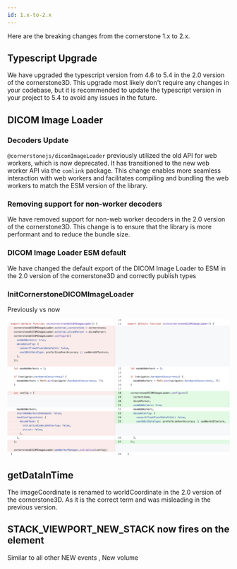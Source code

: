 ```yaml
---
id: 1.x-to-2.x
---
```


Here are the breaking changes from the cornerstone 1.x to 2.x.

## Typescript Upgrade

We have upgraded the typescript version from 4.6 to 5.4 in the 2.0 version of the cornerstone3D.
This upgrade most likely don't require any changes in your codebase, but it is recommended to update the typescript version in your project to 5.4
to avoid any issues in the future.

## DICOM Image Loader

### Decoders Update

`@cornerstonejs/dicomImageLoader` previously utilized the old API for web workers, which is now deprecated. It has transitioned to the new web worker API via the `comlink` package. This change enables more seamless interaction with web workers and facilitates compiling and bundling the web workers to match the ESM version of the library.

### Removing support for non-worker decoders

We have removed support for non-web worker decoders in the 2.0 version of the cornerstone3D. This change is to ensure that the library is more performant and to reduce the bundle size.

### DICOM Image Loader ESM default

We have changed the default export of the DICOM Image Loader to ESM in the 2.0 version of the cornerstone3D and correctly
publish types

### InitCornerstoneDICOMImageLoader

Previously vs now

![alt text](../assets/migration-guides-wado-init.png)

## getDataInTime

The imageCoordinate is renamed to worldCoordinate in the 2.0 version of the cornerstone3D. As it
is the correct term and was misleading in the previous version.

## STACK_VIEWPORT_NEW_STACK now fires on the element

Similar to all other NEW events , New volume
